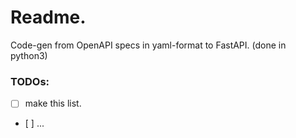 # Readme. 

Code-gen from OpenAPI specs in yaml-format to FastAPI. 
(done in python3)

### TODOs: 
- [ ] make this list.  
- [ ] ...
